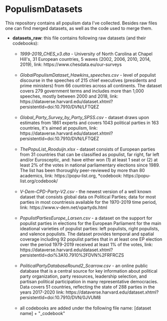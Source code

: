 # PopulismDatasets
This repository contains all populism data I've collected. Besides raw files one can find merged datasets, as well as the code used to merge them.


- <b>datasets_raw</b>: this file contains following raw datasets (and their codebooks):
  <ul>
  <br><li><i>1999-2019_CHES_v3.dta</i> - University of North Carolina at Chapel Hill's, 31 European countries, 5 waves (2002, 2006, 2010, 2014, 2019), link: https://www.chesdata.eu/our-surveys </li>
  <br><li><i>GlobalPopulismDataset_Hawkins_speeches.csv</i> - level of populist discourse in the speeches of 215 chief executives (presidents and prime ministers) from 66 countries across all continents. The dataset covers 279 government terms and includes more than 1,000 speeches, mostly between 2000 and 2018, link: https://dataverse.harvard.edu/dataset.xhtml?persistentId=doi:10.7910/DVN/LFTQEZ </li>
  <br><li><i>Global_Party_Survey_by_Party_SPSS.csv</i> - dataset draws upon estimates from 1861 experts and covers 1043 political parties in 163 countries, it's aimed at populism, link: https://dataverse.harvard.edu/dataset.xhtml?persistentId=doi:10.7910/DVN/LFTQEZ </li>
  <br><li><i>ThePopuList_Rooduijn.xlsx</i> - dataset consists of European parties from 31 countries that can be classified as populist, far right, far left and/or Eurosceptic, and: have either won (1) at least 1 seat or (2) at least 2% of the votes in national parliamentary elections since 1989. The list has been thoroughly peer-reviewed by more than 80 academics, link: https://popu-list.org, *codebook: https://popu-list.org/codebook/ </li>
  <br><li><i>V-Dem-CPD-Party-V2.csv</i> - the newest version of a well known dataset that consists global data on Political Parties; data for most parties in most countriesis available for the 1970-2019 time period, link: https://www.v-dem.net/vpartyds.html</li>
  <br><li><i>PopulistPartiesEurope_Larsen.csv</i> - a dataset on the support for populist parties in elections for the European Parliament for the main ideational varieties of populist parties: left populists, right populists, and valence populists. The dataset provides temporal and spatial coverage including 92 populist parties that in at least one EP election over the period 1979-2019 received at least 1% of the votes, link: https://dataverse.harvard.edu/dataset.xhtml?persistentId=doi%3A10.7910%2FDVN%2FRFRCZS</li>
    <br><li><i>PoliticalPartyDatabaseRound2_Scarrow.csv</i> - an online public database that is a central source for key information about political party organization, party resources, leadership selection, and partisan political participation in many representative democracies. Data covers 51 countries, reflecting the state of 288 parties in the years 2017-2020 link: https://dataverse.harvard.edu/dataset.xhtml?persistentId=doi:10.7910/DVN/0JVUM8</li>
  <br><li>all codebooks are added under the following file name: [dataset name] + "_codebook"</li>
  </ul>
